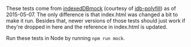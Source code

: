 These tests come from [indexedDBmock](https://github.com/kristofdegrave/indexedDBmock)
(courtesy of [idb-polyfill](https://github.com/treojs/idb-polyfill))
as of 2015-05-07. The only difference is that index.html was changed a bit
to make it run. Besides that, newer versions of those tests should just work if
they're dropped in here and the reference in index.html is updated.

Run these tests in Node by running `npm run mock`.
